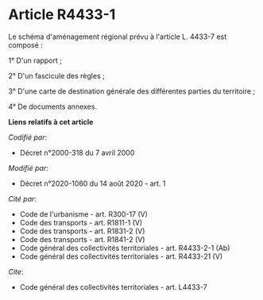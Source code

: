 # Article R4433-1

Le schéma d'aménagement régional prévu à l'article L. 4433-7 est composé : 

1° D'un rapport ; 

2° D'un fascicule des règles ; 

3° D'une carte de destination générale des différentes parties du territoire ; 

4° De documents annexes.

**Liens relatifs à cet article**

_Codifié par_:

  - Décret n°2000-318 du 7 avril 2000

_Modifié par_:

  - Décret n°2020-1060 du 14 août 2020 - art. 1

_Cité par_:

  - Code de l'urbanisme - art. R300-17 (V)
  - Code des transports - art. R1811-1 (V)
  - Code des transports - art. R1831-2 (V)
  - Code des transports - art. R1841-2 (V)
  - Code général des collectivités territoriales - art. R4433-2-1 (Ab)
  - Code général des collectivités territoriales - art. R4433-21 (V)

_Cite_:

  - Code général des collectivités territoriales - art. L4433-7
